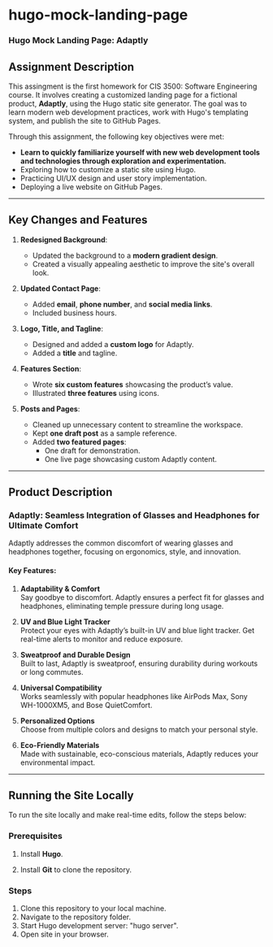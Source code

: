 # hugo-mock-landing-page

### Hugo Mock Landing Page: Adaptly

## Assignment Description

This assingment is the first homework for CIS 3500: Software Engineering course.
It involves creating a customized landing page for a fictional product, **Adaptly**, using the Hugo static site generator. The goal was to learn modern web development practices, work with Hugo's templating system, and publish the site to GitHub Pages.

Through this assignment, the following key objectives were met:
- **Learn to quickly familiarize yourself with new web development tools and technologies through exploration and experimentation.**
- Exploring how to customize a static site using Hugo.
- Practicing UI/UX design and user story implementation.
- Deploying a live website on GitHub Pages.

---

## Key Changes and Features

1. **Redesigned Background**:
    - Updated the background to a **modern gradient design**.
    - Created a visually appealing aesthetic to improve the site's overall look.

2. **Updated Contact Page**:
    - Added **email**, **phone number**, and **social media links**.
    - Included business hours.

3. **Logo, Title, and Tagline**:
    - Designed and added a **custom logo** for Adaptly.
    - Added a **title** and tagline.
      
4. **Features Section**:
    - Wrote **six custom features** showcasing the product’s value.
    - Illustrated **three features** using icons.

5. **Posts and Pages**:
    - Cleaned up unnecessary content to streamline the workspace.
    - Kept **one draft post** as a sample reference.
    - Added **two featured pages**:
        - One draft for demonstration.
        - One live page showcasing custom Adaptly content.
---

## Product Description

### **Adaptly: Seamless Integration of Glasses and Headphones for Ultimate Comfort**

Adaptly addresses the common discomfort of wearing glasses and headphones together, focusing on ergonomics, style, and innovation.

#### **Key Features**:

1. **Adaptability & Comfort**  
   Say goodbye to discomfort. Adaptly ensures a perfect fit for glasses and headphones, eliminating temple pressure during long usage.

2. **UV and Blue Light Tracker**  
   Protect your eyes with Adaptly’s built-in UV and blue light tracker. Get real-time alerts to monitor and reduce exposure.

3. **Sweatproof and Durable Design**  
   Built to last, Adaptly is sweatproof, ensuring durability during workouts or long commutes.

4. **Universal Compatibility**  
   Works seamlessly with popular headphones like AirPods Max, Sony WH-1000XM5, and Bose QuietComfort.

5. **Personalized Options**  
   Choose from multiple colors and designs to match your personal style.

6. **Eco-Friendly Materials**  
   Made with sustainable, eco-conscious materials, Adaptly reduces your environmental impact.

---

## Running the Site Locally

To run the site locally and make real-time edits, follow the steps below:

### **Prerequisites**

1. Install **Hugo**.

2. Install **Git** to clone the repository.

### **Steps**

1. Clone this repository to your local machine.
2. Navigate to the repository folder.
3. Start Hugo development server: "hugo server".
4. Open site in your browser.
